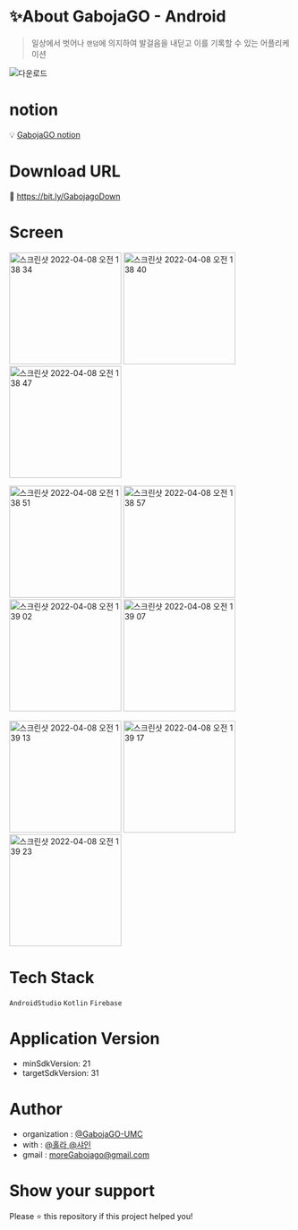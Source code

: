 # ✨About GabojaGO - Android

> 일상에서 벗어나 ```랜덤```에 의지하여 발걸음을 내딛고 이를 기록할 수 있는 어플리케이션

![다운로드](https://user-images.githubusercontent.com/87413634/161967890-350621f7-e3b6-4dbb-8699-b3e9616803a8.png)

# notion
:bulb: [ GabojaGO notion ](https://bit.ly/Gabojago)


# Download URL
:bookmark_tabs: [ https://bit.ly/GabojagoDown ](https://bit.ly/GabojagoDown)


# Screen

<img width="200" alt="스크린샷 2022-04-08 오전 1 38 34" src="https://user-images.githubusercontent.com/77428876/162254155-b39e098d-d608-4272-b2c1-4bcac445d382.png">   <img width="200" alt="스크린샷 2022-04-08 오전 1 38 40" src="https://user-images.githubusercontent.com/77428876/162254158-1bc90a75-ace8-4681-bef1-9968c2ad02e4.png">   <img width="200" alt="스크린샷 2022-04-08 오전 1 38 47" src="https://user-images.githubusercontent.com/77428876/162254159-284c3c5d-fe97-4bf6-aef2-75302507fbab.png">

<img width="200" alt="스크린샷 2022-04-08 오전 1 38 51" src="https://user-images.githubusercontent.com/77428876/162254164-82562d00-dab0-46b7-9aa3-a695006900b0.png">   <img width="200" alt="스크린샷 2022-04-08 오전 1 38 57" src="https://user-images.githubusercontent.com/77428876/162254167-6146a7cd-5e65-4bbc-a87e-9a603e3e3cd5.png">   <img width="200" alt="스크린샷 2022-04-08 오전 1 39 02" src="https://user-images.githubusercontent.com/77428876/162254171-8c29cd4a-71f1-46cd-b556-aecdec5779f1.png">   <img width="200" alt="스크린샷 2022-04-08 오전 1 39 07" src="https://user-images.githubusercontent.com/77428876/162254174-0dadd1d6-ec1c-4c1a-aa1f-65f8ab58b1d0.png">

<img width="200" alt="스크린샷 2022-04-08 오전 1 39 13" src="https://user-images.githubusercontent.com/77428876/162254180-e7d39323-2e6c-4adb-910d-35a4df4df76f.png">   <img width="200" alt="스크린샷 2022-04-08 오전 1 39 17" src="https://user-images.githubusercontent.com/77428876/162254181-b0abb907-7e35-4572-8c3d-0979323c7930.png">   <img width="200" alt="스크린샷 2022-04-08 오전 1 39 23" src="https://user-images.githubusercontent.com/77428876/162254182-c4ddb141-713d-40c3-81be-9e37200ef4bb.png">


# Tech Stack
```AndroidStudio``` ```Kotlin``` ```Firebase```


# Application Version
+ minSdkVersion: 21
+ targetSdkVersion: 31


# Author
+ organization : [ @GabojaGO-UMC ](https://github.com/GabojaGO-UMC)
+ with : [ @홀라 ](https://github.com/chaeyoung103)  [ @샤인 ](https://github.com/jrary)
+ gmail : moreGabojago@gmail.com

# Show your support
Please ⭐️ this repository if this project helped you!
